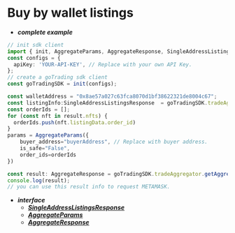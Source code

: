 # Buy by wallet listings
- ***complete example***
```ts
// init sdk client
import { init, AggregateParams, AggregateResponse, SingleAddressListingsResponse } from 'gotrading-js';
const configs = {
  apiKey: 'YOUR-API-KEY', // Replace with your own API Key.
};
// create a goTrading sdk client
const goTradingSDK = init(configs);

const walletAddress = "0x8ae57a027c63fca8070d1bf38622321de8004c67";
const listingInfo:SingleAddressListingsResponse  = goTradingSDK.tradeAggregator.getListingsOfWallet(walletAddress);
const orderIds = [];
for (const nft in result.nfts) {
  orderIds.push(nft.listingData.order_id)
}
params = AggregateParams({
    buyer_address="buyerAddress", // Replace with buyer address.
    is_safe="False",
    order_ids=orderIds
})

const result: AggregateResponse = goTradingSDK.tradeAggregator.getAggregateInfo(params);
console.log(result);
// you can use this result info to request METAMASK.
```

- ***interface***
  - [***SingleAddressListingsResponse***](https://github.com/NFTGo/GoTrading-js/blob/feat/draft/docs/interfaces/SingleAddressListingsResponse.md)
  - [***AggregateParams***](https://github.com/NFTGo/GoTrading-js/blob/feat/draft/docs/interfaces/TradeAggregatorParams.md)
  - [***AggregateResponse***](https://github.com/NFTGo/GoTrading-js/blob/feat/draft/docs/interfaces/TradeAggregatorResponse.md)
